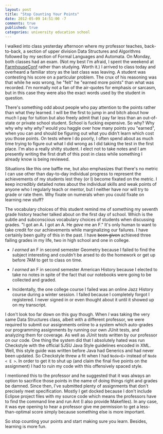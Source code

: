 ```yaml
---
layout: post
title: "Stop Counting Your Points"
date: 2012-05-09 14:51:00 -7
comments: true
published: true
categories: university education school
---
```


I walked into class yesterday afternoon where my professor teaches, back-to-back, a
section of upper division Data Structures and Algorithms followed by my section
of Formal Languages and Automata. On Monday, both classes had an exam. (Not my
best I'm afraid, I spent the weekend at
[FarmhouseConf](http://farmhouse.la/conf) rather than studying. Worth it.) I
arrived to class today and overheard a familiar story as the last class was
leaving. A student was contesting his score on a particular problem. The
crux of his reasoning was that while he *was* wrong, he "felt" he "earned more
points" than what was recorded. I'm normally not a fan of the air-quotes for
emphasis or sarcasm, but in this case they were also the exact words used by the
student in question.

There's something odd about people who pay attention to the points rather than
what they learned. I will be the first to jump in and bitch about how much I pay
for tuition but also freely admit that I pay far less than an out-of-state or
private school student. School is fucking expensive. So why? Why why why why
*why?* would you haggle over how many points you "earned", when you can and
should be figuring out what you didn't learn which cost you those points. On
tests where I do poorly, I often spend about as much time trying to figure out
what I did wrong as I did taking the test in the first place. I'm also a really
shitty student. I elect not to take notes and I am presently writing the first
draft of this post in class while something I already know is being reviewed.

Situations like this one baffle me, but also emphasizes that there's no metric I
can use other than day-to-day individual progress to represent the achievements
of my students lest they (or I) become fixated on the metric. I keep incredibly
detailed notes about the individual skills and weak points of anyone who I
regularly teach or mentor, but I neither have nor will try to grade or rate
them. Why fixate on numerals when you could fixate on learning new stuff?

The vocabulary choices of this student remind me of something my seventh grade
history teacher talked about on the first day of school. Which is the subtle and
subconscious vocabulary choices of students when discussing grades. "I got an A.
I got an A. He *gave* me an F." It's only human to want to take credit for our
achievements while marginalizing our failures. I have certainly been guilty of
this in the past. I have <strike>been given</strike> achieved three failing
grades in my life, two in high school and one in college.

* *I earned* an F in second semester Geometry because I failed to find the
  subject interesting and couldn't be arsed to do the homework or get up before
  7AM to get to class on time.

* *I earned* an F in second semester American History because I elected to take
  no notes in spite of the fact that our notebooks were going to be collected
  and graded.

* Incidentally, the one college course I failed was an online Jazz History
  course during a winter session. I failed because I completely forgot I
  registered. I never signed in or even thought about it until it showed up on
  my transcript.

I don't look too far down on this guy though. When *I* was taking the very same
Data Structures class, albeit with a different professor, we were required to
submit our assignments online to a system which auto-grades our programming
assignments by running our own JUnit tests, and analyzing them for coverage. As
well as JUnit tests written by our professor on our code. One thing the system
did that I absolutely hated was run Checkstyle with the official SJSU Java Style
guidelines encoded in XML. Well, this style guide was written before Java had
Generics and had never been updated. So Checkstyle threw a fit when I had
`Node<E>` instead of `Node < E >`. In order to get it to shut up (and claim the
final five points on the assignment) I had to ruin my code with this offensively
spaced style.

I mentioned this to the professor and he suggested that it was always an option
to sacrifice those points in the name of doing things right and grades be
damned. Since then, I've submitted plenty of assignments that don't precisely
meet specification. Mostly I get docked because I don't include Eclipse project
files with my source code which means the professors have to find the command
line and run Ant (I also provide Makefiles). In any case, it was eye opening to
hear a professor give me permission to get a less-than-optimal score simply
because something else is more important. 

So stop counting your points and start making sure you learn. Besides, learning
is more fun.

